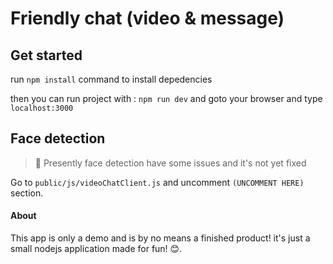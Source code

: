 # Friendly chat (video & message)

## Get started

run ``npm install`` command to install depedencies

then you can run project with : ``npm run dev`` and goto your browser and type ``localhost:3000`` 

## Face detection

> 🔖 Presently face detection have some issues and it's not yet fixed

Go to ``public/js/videoChatClient.js`` and uncomment ``(UNCOMMENT HERE)`` section.

#### About
This app is only a demo and is by no means a finished product! it's just a small nodejs application made for fun! 😊.
